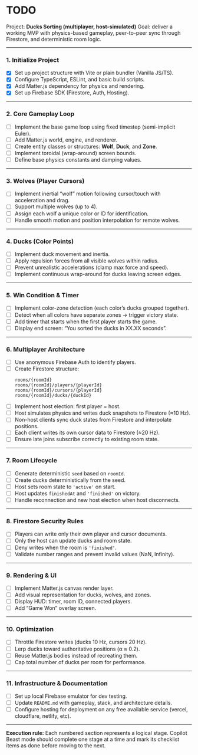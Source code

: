 # TODO

Project: **Ducks Sorting (multiplayer, host-simulated)**
Goal: deliver a working MVP with physics-based gameplay, peer-to-peer sync through Firestore, and deterministic room logic.

---

### 1. Initialize Project
- [x] Set up project structure with Vite or plain bundler (Vanilla JS/TS).
- [x] Configure TypeScript, ESLint, and basic build scripts.
- [x] Add Matter.js dependency for physics and rendering.
- [x] Set up Firebase SDK (Firestore, Auth, Hosting).

---

### 2. Core Gameplay Loop
- [ ] Implement the base game loop using fixed timestep (semi-implicit Euler).
- [ ] Add Matter.js world, engine, and renderer.
- [ ] Create entity classes or structures: **Wolf**, **Duck**, and **Zone**.
- [ ] Implement toroidal (wrap-around) screen bounds.
- [ ] Define base physics constants and damping values.

---

### 3. Wolves (Player Cursors)
- [ ] Implement inertial “wolf” motion following cursor/touch with acceleration and drag.
- [ ] Support multiple wolves (up to 4).
- [ ] Assign each wolf a unique color or ID for identification.
- [ ] Handle smooth motion and position interpolation for remote wolves.

---

### 4. Ducks (Color Points)
- [ ] Implement duck movement and inertia.
- [ ] Apply repulsion forces from all visible wolves within radius.
- [ ] Prevent unrealistic accelerations (clamp max force and speed).
- [ ] Implement continuous wrap-around for ducks leaving screen edges.

---

### 5. Win Condition & Timer
- [ ] Implement color-zone detection (each color’s ducks grouped together).
- [ ] Detect when all colors have separate zones → trigger victory state.
- [ ] Add timer that starts when the first player starts the game.
- [ ] Display end screen: “You sorted the ducks in XX.XX seconds”.

---

### 6. Multiplayer Architecture
- [ ] Use anonymous Firebase Auth to identify players.
- [ ] Create Firestore structure:
  ```
  rooms/{roomId}
  rooms/{roomId}/players/{playerId}
  rooms/{roomId}/cursors/{playerId}
  rooms/{roomId}/ducks/{duckId}
  ```
- [ ] Implement host election: first player = host.
- [ ] Host simulates physics and writes duck snapshots to Firestore (≈10 Hz).
- [ ] Non-host clients sync duck states from Firestore and interpolate positions.
- [ ] Each client writes its own cursor data to Firestore (≈20 Hz).
- [ ] Ensure late joins subscribe correctly to existing room state.

---

### 7. Room Lifecycle
- [ ] Generate deterministic `seed` based on `roomId`.
- [ ] Create ducks deterministically from the seed.
- [ ] Host sets room state to `'active'` on start.
- [ ] Host updates `finishedAt` and `'finished'` on victory.
- [ ] Handle reconnection and new host election when host disconnects.

---

### 8. Firestore Security Rules
- [ ] Players can write only their own player and cursor documents.
- [ ] Only the host can update ducks and room state.
- [ ] Deny writes when the room is `'finished'`.
- [ ] Validate number ranges and prevent invalid values (NaN, Infinity).

---

### 9. Rendering & UI
- [ ] Implement Matter.js canvas render layer.
- [ ] Add visual representation for ducks, wolves, and zones.
- [ ] Display HUD: timer, room ID, connected players.
- [ ] Add “Game Won” overlay screen.

---

### 10. Optimization
- [ ] Throttle Firestore writes (ducks 10 Hz, cursors 20 Hz).
- [ ] Lerp ducks toward authoritative positions (α ≈ 0.2).
- [ ] Reuse Matter.js bodies instead of recreating them.
- [ ] Cap total number of ducks per room for performance.

---

### 11. Infrastructure & Documentation
- [ ] Set up local Firebase emulator for dev testing.
- [ ] Update `README.md` with gameplay, stack, and architecture details.
- [ ] Configure hosting for deployment on any free available service (vercel, cloudflare, netlify, etc).

---

**Execution rule:**
Each numbered section represents a logical stage.
Copilot Beast mode should complete one stage at a time and mark its checklist items as done before moving to the next.
